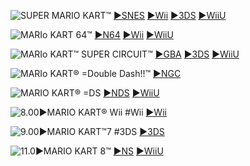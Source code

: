 <!--

<details>
<summary>layout: page
title: "Mario Kart"
permalink: https://jeuxsf.github.io/JSF/nintendo/mariokart/

</details>
  
#### hidden field with metadata

-->

![SUPER MARIO KART™](https://www.mobygames.com/images/covers/l/68919-super-mario-kart-snes-front-cover.jpg)
[►SNES]() [►Wii]() [►3DS]() [►WiiU]()

![MARIo KART 64™](https://www.mobygames.com/images/covers/l/7708-mario-kart-64-nintendo-64-front-cover.jpg)
[►N64]() [►Wii]() [►WiiU]()

![MARIo KART™ SUPER CIRCUIT™](https://www.mobygames.com/images/covers/l/22644-mario-kart-super-circuit-game-boy-advance-front-cover.jpg)
[►GBA]() [►3DS]() [►WiiU]()

![MARIo KART® =Double Dash!!™](https://www.mobygames.com/images/covers/l/170229-mario-kart-double-dash-gamecube-front-cover.jpg)
[►NGC]()

![MARIO KART® =DS](https://www.mobygames.com/images/covers/l/171145-mario-kart-ds-nintendo-ds-front-cover.png)
[►NDS]() [►WiiU]()

![8.00►MARIO KART® Wii #Wii](https://www.mobygames.com/images/covers/l/112127-mario-kart-wii-wii-front-cover.jpg)
[►Wii]()

![9.00►MARIO KART™7 #3DS](https://www.mobygames.com/images/covers/l/263427-mario-kart-7-nintendo-3ds-front-cover.jpg)
[►3DS]()

![11.0►MARIO KART 8™](https://www.mobygames.com/images/covers/l/669593-mario-kart-8-deluxe-nintendo-switch-front-cover.jpg)
[►NS]() [►WiiU]()
